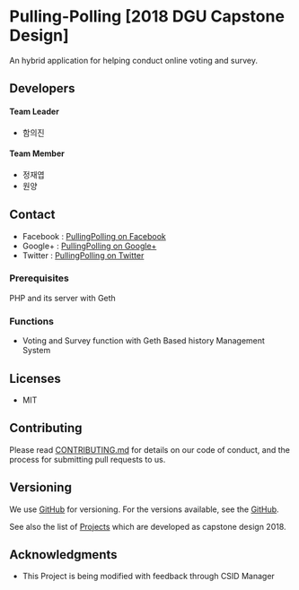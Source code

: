 # Pulling-Polling [2018 DGU Capstone Design]

An hybrid application for helping conduct online voting and survey.

## Developers

#### Team Leader
- 함의진

#### Team Member
- 정재엽
- 원양

## Contact

- Facebook : [PullingPolling on Facebook](https://www.facebook.com/pullingpolling)
- Google+ : [PullingPolling on Google+](https://plus.google.com/u/2/100278896118356850382?hl=ko)
- Twitter : [PullingPolling on Twitter](https://twitter.com/pullingpolling1)

### Prerequisites

PHP and its server with Geth

### Functions

- Voting and Survey function with Geth Based history Management System

## Licenses

- MIT

## Contributing

Please read [CONTRIBUTING.md](https://gist.github.com/PurpleBooth/b24679402957c63ec426) for details on our code of conduct, and the process for submitting pull requests to us.

## Versioning

We use [GitHub](https://github.com) for versioning. For the versions available, see the [GitHub](https://github.com/CSID-DGU/2018-2-CECD-Sophist-1-4). 

See also the list of [Projects](https://github.com/your/project/contributors) which are developed as capstone design 2018.

## Acknowledgments

* This Project is being modified with feedback through CSID Manager
